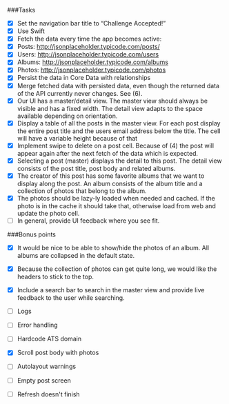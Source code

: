 ###Tasks

- [x] Set the navigation bar title to “Challenge Accepted!”
- [x] Use Swift
- [x] Fetch the data every time the app becomes active:
- [x] Posts: http://jsonplaceholder.typicode.com/posts/
- [x] Users: http://jsonplaceholder.typicode.com/users
- [x] Albums: http://jsonplaceholder.typicode.com/albums
- [x] Photos: http://jsonplaceholder.typicode.com/photos
- [x] Persist the data in Core Data with relationships
- [x] Merge fetched data with persisted data, even though the returned data of the API currently never changes. See (6).
- [x] Our UI has a master/detail view. The master view should always be visible and has a fixed width. The detail view adapts to the space available depending on orientation.
- [x] Display a table of all the posts in the master view. For each post display the entire post title and the users email address below the title. The cell will have a variable height because of that
- [x] Implement swipe to delete on a post cell. Because of (4) the post will appear again after the next fetch of the data which is expected.
- [x] Selecting a post (master) displays the detail to this post. The detail view consists of the post title, post body and related albums.
- [x] The creator of this post has some favorite albums that we want to display along the post. An album consists of the album title and a collection of photos that belong to the album.
- [x] The photos should be lazy-ly loaded when needed and cached. If the photo is in the cache it should take that, otherwise load from web and update the photo cell.
- [ ] In general, provide UI feedback where you see fit.

###Bonus points

- [x] It would be nice to be able to show/hide the photos of an album. All albums are collapsed in the default state.
- [x] Because the collection of photos can get quite long, we would like the headers to stick to the top.
- [x] Include a search bar to search in the master view and provide live feedback to the user while searching.

- [ ] Logs
- [ ] Error handling
- [ ] Hardcode ATS domain
- [x] Scroll post body with photos
- [ ] Autolayout warnings
- [ ] Empty post screen
- [ ] Refresh doesn't finish
